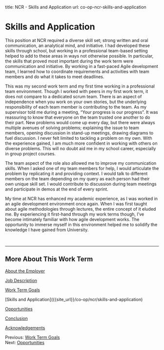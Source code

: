 title: NCR - Skills and Application
url: co-op-ncr-skills-and-application

<h1 class="u-lead center">Skills and Application</h1>

This position at NCR required a diverse skill set; strong written and oral communication, an analytical mind, and initiative. I had developed these skills through school, but working in a professional team-based setting helped to add to these areas in ways not otherwise possible. In particular, the skills that proved most important during the work term were communication and initiative. By working in a fast-paced Agile development team, I learned how to coordinate requirements and activities with team members and do what it takes to meet deadlines.

This was my second work term and my first time working in a professional team environment. Though I worked with peers in my first work term, it does not compare to a dedicated scrum team. There is an aspect of independence when you work on your own stories, but the underlying responsibility of each team member is contributing to the team. As my supervisor told me during a meeting, “Your progress is our progress”. It was reassuring to know that everyone on the team trusted one another to do their part. New problems would come up every day, but there were always multiple avenues of solving problems; explaining the issue to team members, opening discussion in stand-up meetings, drawing diagrams to fuel discussion. I never felt limited to tackling a problem on my own. With the experience gained, I am much more confident in working with others on diverse problems. This will no doubt aid me in my school career, especially in group project courses.

The team aspect of the role also allowed me to improve my communication skills. When I asked one of my team members for help, I would articulate the problem by replicating it and providing context. I would talk to different members on the team depending on my query as each person had their own unique skill set. I would contribute to discussion during team meetings and participate in demos at the end of every sprint.

My time at NCR has enhanced my academic experience, as I was worked in an agile development environment once again. When I was first taught about agile methodologies through lectures, the entire concept of it eluded me. By experiencing it first-hand through my work terms though, I’ve become intimately familiar with how agile development works. The opportunity to immerse myself in this environment helped me to solidify the knowledge I have gained from University.

<br>
<hr>

<h2 class="u-sublead">More About This Work Term</h2>

[About the Employer]({{site_url}}/co-op/ncr/about-the-employer)

[Job Description]({{site_url}}/co-op/ncr/job-description)

[Work Term Goals]({{site_url}}/co-op/ncr/work-term-goals)

<span class='active'>
  [Skills and Application]({{site_url}}/co-op/ncr/skills-and-application)
</span>

[Opportunities]({{site_url}}/co-op/ncr/opportunities)

[Conclusion]({{site_url}}/co-op/ncr/conclusion)

[Acknowledgements]({{site_url}}/co-op/ncr/acknowledgements)

<div class="left-aligned no-margin">
  Previous: <a href="{{ site_url }}/co-op/ncr/work-term-goals">Work Term Goals</a>
</div>

<div class="right-aligned no-margin">
  Next: <a href="{{ site_url }}/co-op/ncr/opportunities">Opportunities</a>
</div>
